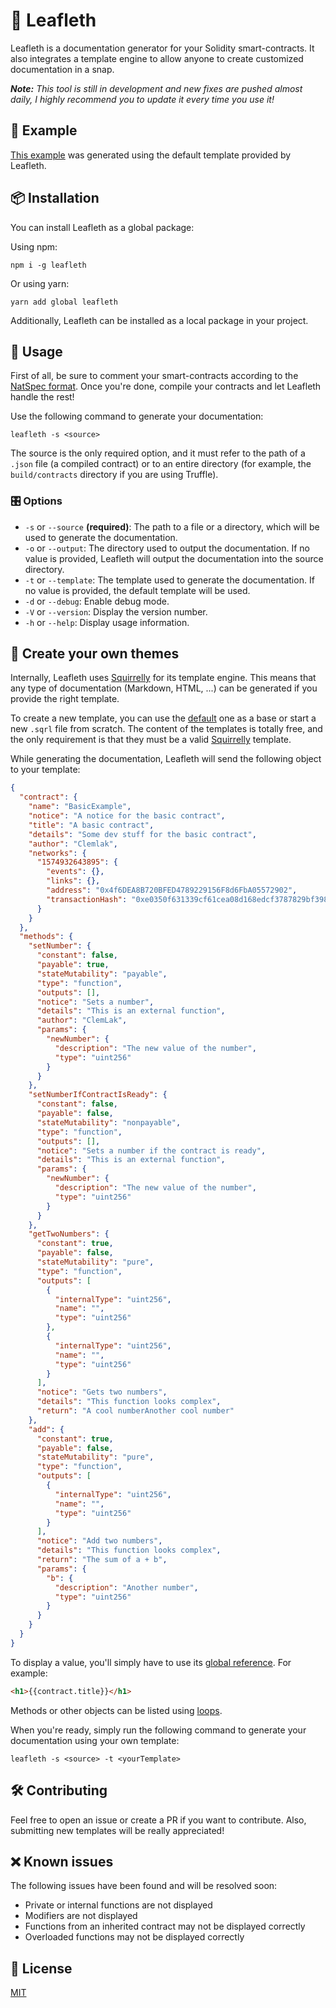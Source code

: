 # 📑 Leafleth

Leafleth is a documentation generator for your Solidity smart-contracts. It also integrates a template engine to allow anyone to create customized documentation in a snap.

***Note:** This tool is still in development and new fixes are pushed almost daily, I highly recommend you to update it every time you use it!*

## 🎉 Example

[This example](https://github.com/clemlak/leafleth/blob/master/examples/BasicExample.md) was generated using the default template provided by Leafleth.

## 📦 Installation

You can install Leafleth as a global package:

Using npm:

`npm i -g leafleth`

Or using yarn:

`yarn add global leafleth`

Additionally, Leafleth can be installed as a local package in your project.

## 🚀 Usage

First of all, be sure to comment your smart-contracts according to the [NatSpec format](https://solidity.readthedocs.io/en/latest/natspec-format.html). Once you're done, compile your contracts and let Leafleth handle the rest!

Use the following command to generate your documentation:

`leafleth -s <source>`

The source is the only required option, and it must refer to the path of a `.json` file (a compiled contract) or to an entire directory (for example, the `build/contracts` directory if you are using Truffle).

### 🎛 Options

* `-s` or `--source` **(required)**: The path to a file or a directory, which will be used to generate the documentation.
* `-o` or `--output`: The directory used to output the documentation. If no value is provided, Leafleth will output the documentation into the source directory.
* `-t` or `--template`: The template used to generate the documentation. If no value is provided, the default template will be used.
* `-d` or `--debug`: Enable debug mode.
* `-V` or `--version`: Display the version number.
* `-h` or `--help`: Display usage information.

## 🎨 Create your own themes

Internally, Leafleth uses [Squirrelly](https://squirrelly.js.org/) for its template engine. This means that any type of documentation (Markdown, HTML, ...) can be generated if you provide the right template.

To create a new template, you can use the [default](https://github.com/clemlak/leafleth/blob/master/templates/default.sqrl) one as a base or start a new `.sqrl` file from scratch. The content of the templates is totally free, and the only requirement is that they must be a valid [Squirrelly](https://squirrelly.js.org/) template.

While generating the documentation, Leafleth will send the following object to your template:

```json
{
  "contract": {
    "name": "BasicExample",
    "notice": "A notice for the basic contract",
    "title": "A basic contract",
    "details": "Some dev stuff for the basic contract",
    "author": "Clemlak",
    "networks": {
      "1574932643895": {
        "events": {},
        "links": {},
        "address": "0x4f6DEA8B720BFED4789229156F8d6FbA05572902",
        "transactionHash": "0xe0350f631339cf61cea08d168edcf3787829bf39825437fa9c1c3a4561de8b89"
      }
    }
  },
  "methods": {
    "setNumber": {
      "constant": false,
      "payable": true,
      "stateMutability": "payable",
      "type": "function",
      "outputs": [],
      "notice": "Sets a number",
      "details": "This is an external function",
      "author": "ClemLak",
      "params": {
        "newNumber": {
          "description": "The new value of the number",
          "type": "uint256"
        }
      }
    },
    "setNumberIfContractIsReady": {
      "constant": false,
      "payable": false,
      "stateMutability": "nonpayable",
      "type": "function",
      "outputs": [],
      "notice": "Sets a number if the contract is ready",
      "details": "This is an external function",
      "params": {
        "newNumber": {
          "description": "The new value of the number",
          "type": "uint256"
        }
      }
    },
    "getTwoNumbers": {
      "constant": true,
      "payable": false,
      "stateMutability": "pure",
      "type": "function",
      "outputs": [
        {
          "internalType": "uint256",
          "name": "",
          "type": "uint256"
        },
        {
          "internalType": "uint256",
          "name": "",
          "type": "uint256"
        }
      ],
      "notice": "Gets two numbers",
      "details": "This function looks complex",
      "return": "A cool numberAnother cool number"
    },
    "add": {
      "constant": true,
      "payable": false,
      "stateMutability": "pure",
      "type": "function",
      "outputs": [
        {
          "internalType": "uint256",
          "name": "",
          "type": "uint256"
        }
      ],
      "notice": "Add two numbers",
      "details": "This function looks complex",
      "return": "The sum of a + b",
      "params": {
        "b": {
          "description": "Another number",
          "type": "uint256"
        }
      }
    }
  }
}
```

To display a value, you'll simply have to use its [global reference](https://squirrelly.js.org/docs/v7/global-refs/). For example:

```html
<h1>{{contract.title}}</h1>
```

Methods or other objects can be listed using [loops](https://squirrelly.js.org/docs/v7/cheatsheet#looping-over-objects).

When you're ready, simply run the following command to generate your documentation using your own template:

`leafleth -s <source> -t <yourTemplate>`

## 🛠 Contributing

Feel free to open an issue or create a PR if you want to contribute. Also, submitting new templates will be really appreciated!

## ❌ Known issues

The following issues have been found and will be resolved soon:
* Private or internal functions are not displayed
* Modifiers are not displayed
* Functions from an inherited contract may not be displayed correctly
* Overloaded functions may not be displayed correctly

## 📄 License

[MIT](https://github.com/clemlak/leafleth/blob/master/LICENSE)

